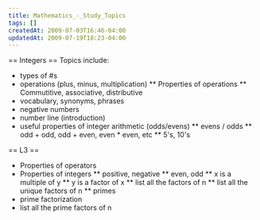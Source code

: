 ```yaml
---
title: Mathematics_-_Study_Topics
tags: []
createdAt: 2009-07-03T16:46-04:00
updatedAt: 2009-07-19T18:23-04:00
---
```


== Integers ==
Topics include:
* types of #s
* operations (plus, minus, multiplication)
** Properties of operations
** Commutitive, associative, distributive
* vocabulary, synonyms, phrases
* negative numbers
* number line (introduction)
* useful properties of integer arithmetic (odds/evens)
** evens / odds
** odd + odd, odd + even, even * even, etc
** 5's, 10's

== L3 ==
* Properties of operators
* Properties of integers
** positive, negative
** even, odd
** x is a multiple of y
** y is a factor of x
** list all the factors of n
** list all the unique factors of n
** primes
* prime factorization
* list all the prime factors of n

